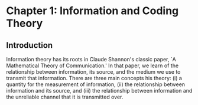 # Chapter 1: Information and Coding Theory

## Introduction
Information theory has its roots in Claude Shannon's classic paper,
`A Mathematical Theory of Communication.' In that paper, we learn of
the relationship between information, its source, and the medium we
use to transmit that information. There are three main concepts his
theory:
(i) a quantity for the measurement of information,
(ii) the relationship between information and its source, and
(iii) the relationship between information and the unreliable
channel that it is transmitted over.

